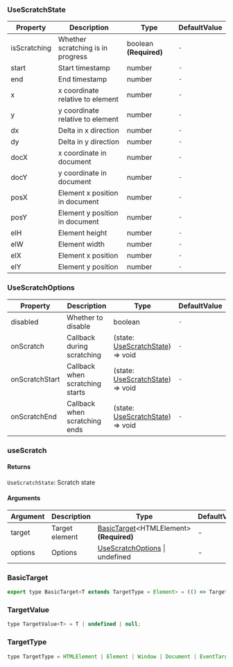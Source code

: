 ### UseScratchState

|Property|Description|Type|DefaultValue|
|---|---|---|---|
|isScratching|Whether scratching is in progress|boolean  **(Required)**|`-`|
|start|Start timestamp|number |`-`|
|end|End timestamp|number |`-`|
|x|x coordinate relative to element|number |`-`|
|y|y coordinate relative to element|number |`-`|
|dx|Delta in x direction|number |`-`|
|dy|Delta in y direction|number |`-`|
|docX|x coordinate in document|number |`-`|
|docY|y coordinate in document|number |`-`|
|posX|Element x position in document|number |`-`|
|posY|Element y position in document|number |`-`|
|elH|Element height|number |`-`|
|elW|Element width|number |`-`|
|elX|Element x position|number |`-`|
|elY|Element y position|number |`-`|

### UseScratchOptions

|Property|Description|Type|DefaultValue|
|---|---|---|---|
|disabled|Whether to disable|boolean |`-`|
|onScratch|Callback during scratching|(state: [UseScratchState](#usescratchstate)) => void |`-`|
|onScratchStart|Callback when scratching starts|(state: [UseScratchState](#usescratchstate)) => void |`-`|
|onScratchEnd|Callback when scratching ends|(state: [UseScratchState](#usescratchstate)) => void |`-`|

### useScratch

#### Returns
`UseScratchState`: Scratch state

#### Arguments
|Argument|Description|Type|DefaultValue|
|---|---|---|---|
|target|Target element|[BasicTarget](#basictarget)&lt;HTMLElement&gt;  **(Required)**|-|
|options|Options|[UseScratchOptions](#usescratchoptions) \| undefined |-|

### BasicTarget

```js
export type BasicTarget<T extends TargetType = Element> = (() => TargetValue<T>) | TargetValue<T> | MutableRefObject<TargetValue<T>>;
```

### TargetValue

```js
type TargetValue<T> = T | undefined | null;
```

### TargetType

```js
type TargetType = HTMLElement | Element | Window | Document | EventTarget;
```